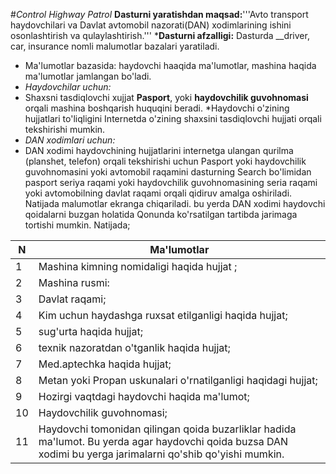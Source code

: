 #*Control Highway Patrol*
__Dasturni yaratishdan maqsad:__'''Avto transport haydovchilari va Davlat avtomobil nazorati(DAN)
xodimlarining ishini osonlashtirish va qulaylashtirish.'''
*__Dasturni afzalligi:__
   Dasturda __driver, car, insurance nomli malumotlar bazalari yaratiladi.
 *  Ma'lumotlar bazasida: haydovchi haaqida ma'lumotlar, mashina haqida ma'lumotlar jamlangan bo'ladi.
 * _Haydovchilar uchun:_
 * Shaxsni tasdiqlovchi xujjat **Pasport**, yoki **haydovchilik guvohnomasi** orqali mashina boshqarish huquqini beradi.
    *Haydovchi o'zining hujjatlari to'liqligini Internetda o'zining shaxsini tasdiqlovchi hujjati orqali tekshirishi mumkin.
* _DAN xodimlari uchun:_
*  DAN xodimi haydovchining hujjatlarini internetga ulangan qurilma (planshet, telefon)  orqali  tekshirishi uchun Pasport yoki haydovchilik guvohnomasini yoki
 avtomobil raqamini dasturning Search bo'limidan pasport seriya raqami yoki haydovchilik guvohnomasining
  seria raqami yoki avtomobilning davlat raqami orqali qidiruv amalga oshiriladi. Natijada malumotlar ekranga chiqariladi.
  bu yerda DAN xodimi haydovchi qoidalarni buzgan holatida Qonunda ko'rsatilgan tartibda jarimaga tortishi mumkin.
  Natijada;

  N | Ma'lumotlar
  ----------- | -----------
  1 | Mashina kimning nomidaligi haqida hujjat ;
  2 | Mashina rusmi:
  3 | Davlat raqami;
  4 | Kim uchun haydashga ruxsat etilganligi haqida hujjat;
  5 | sug'urta haqida hujjat;
  6 | texnik nazoratdan o'tganlik haqida hujjat;
  7 | Med.aptechka haqida hujjat;
  8 | Metan yoki Propan uskunalari o'rnatilganligi haqidagi hujjat;
  9 | Hozirgi vaqtdagi haydovchi haqida ma'lumot;
  10 | Haydovchilik guvohnomasi;
  11 | Haydovchi tomonidan qilingan qoida buzarliklar hadida ma'lumot. Bu yerda agar haydovchi qoida buzsa DAN xodimi bu yerga jarimalarni qo'shib qo'yishi mumkin.


